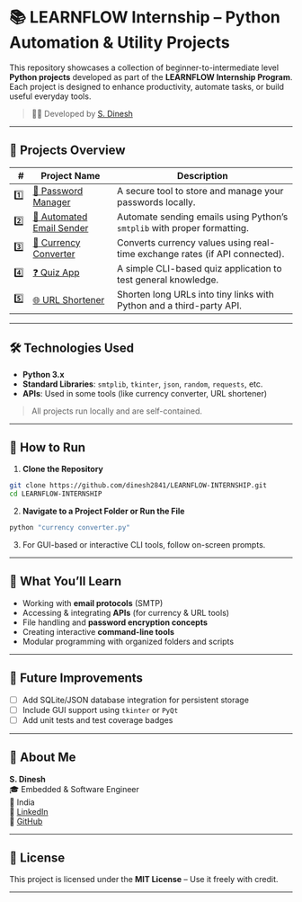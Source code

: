 
# 📚 LEARNFLOW Internship – Python Automation & Utility Projects

This repository showcases a collection of beginner-to-intermediate level **Python projects** developed as part of the **LEARNFLOW Internship Program**. Each project is designed to enhance productivity, automate tasks, or build useful everyday tools.

> 👨‍💻 Developed by [S. Dinesh](https://www.linkedin.com/in/sevinnidinesh/)

---

## 📂 Projects Overview

| # | Project Name | Description |
|--:|--------------|-------------|
| 1️⃣ | [🔑 Password Manager](./pass%20manager/) | A secure tool to store and manage your passwords locally. |
| 2️⃣ | [📧 Automated Email Sender](./automated%20email%20sender) | Automate sending emails using Python’s `smtplib` with proper formatting. |
| 3️⃣ | [💸 Currency Converter](./currency%20converter.py) | Converts currency values using real-time exchange rates (if API connected). |
| 4️⃣ | [❓ Quiz App](./quiz/) | A simple CLI-based quiz application to test general knowledge. |
| 5️⃣ | [🌐 URL Shortener](./url/) | Shorten long URLs into tiny links with Python and a third-party API. |

---

## 🛠 Technologies Used

- **Python 3.x**
- **Standard Libraries**: `smtplib`, `tkinter`, `json`, `random`, `requests`, etc.
- **APIs**: Used in some tools (like currency converter, URL shortener)

> All projects run locally and are self-contained.

---

## 🚀 How to Run

1. **Clone the Repository**

```bash
git clone https://github.com/dinesh2841/LEARNFLOW-INTERNSHIP.git
cd LEARNFLOW-INTERNSHIP
```

2. **Navigate to a Project Folder or Run the File**

```bash
python "currency converter.py"
```

3. For GUI-based or interactive CLI tools, follow on-screen prompts.

---

## 🧠 What You’ll Learn

- Working with **email protocols** (SMTP)
- Accessing & integrating **APIs** (for currency & URL tools)
- File handling and **password encryption concepts**
- Creating interactive **command-line tools**
- Modular programming with organized folders and scripts

---

## 🌟 Future Improvements

- [ ] Add SQLite/JSON database integration for persistent storage
- [ ] Include GUI support using `tkinter` or `PyQt`
- [ ] Add unit tests and test coverage badges

---

## 🙌 About Me

**S. Dinesh**  
🎓 Embedded & Software Engineer  
📍 India  
📎 [LinkedIn](https://www.linkedin.com/in/sevinnidinesh/)  
🐙 [GitHub](https://github.com/dinesh2841)

---

## 📄 License

This project is licensed under the **MIT License** – Use it freely with credit.

---
